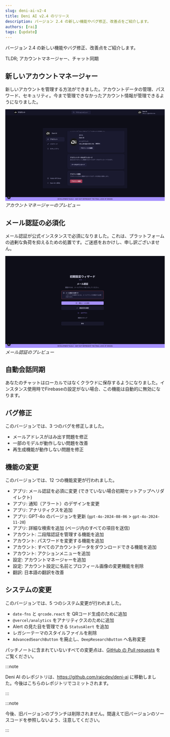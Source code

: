 ```yaml
---
slug: deni-ai-v2-4
title: Deni AI v2.4 のリリース
description: バージョン 2.4 の新しい機能やバグ修正、改善点をご紹介します。
authors: [rai]
tags: [update]
---
```


バージョン 2.4 の新しい機能やバグ修正、改善点をご紹介します。

TLDR; アカウントマネージャー、チャット同期

<!--truncate-->

## 新しいアカウントマネージャー

新しいアカウントを管理する方法ができました。アカウントデータの管理、パスワード、セキュリティ。今まで管理できなかったアカウント情報が管理できるようになりました。

![アカウントマネージャーのプレビュー](account-manager.png)
_アカウントマネージャーのプレビュー_

## メール認証の必須化

メール認証が公式インスタンスで必須になりました。これは、プラットフォームの過剰な負荷を抑えるための処置です。ご迷惑をおかけし、申し訳ございません。

![メール認証のプレビュー](email-verification.png)<br />
_メール認証のプレビュー_

## 自動会話同期

あなたのチャットはローカルではなくクラウドに保存するようになりました。インスタンス使用時でFirebaseの設定がない場合、この機能は自動的に無効になります。

## バグ修正

このバージョンでは、3 つのバグを修正しました。

- メールアドレスがはみ出す問題を修正
- 一部のモデルが動作しない問題を改善
- 再生成機能が動作しない問題を修正

## 機能の変更

このバージョンでは、12 つの機能変更が行われました。

- アプリ: メール認証を必須に変更 (できていない場合初期セットアップへリダイレクト)
- アプリ: 通知（アラート）のデザインを変更
- アプリ: アナリティクスを追加
- アプリ: GPT-4o のバージョンを更新 (`gpt-4o-2024-08-06` > `gpt-4o-2024-11-20`)
- アプリ: 詳細な検索を追加 (ページ内のすべての項目を送信)
- アカウント: 二段階認証を管理する機能を追加
- アカウント: パスワードを変更する機能を追加
- アカウント: すべてのアカウントデータをダウンロードできる機能を追加
- アカウント: アクションメニューを追加
- 設定: アカウントマネージャーを追加
- 設定: アカウント設定に名前とプロフィール画像の変更機能を削除
- 翻訳: 日本語の翻訳を改善

## システムの変更

このバージョンでは、5 つのシステム変更が行われました。

- `date-fns` と `qrcode.react` を QRコード生成のために追加
- `@vercel/analytics` をアナリティクスのために追加
- Alert の見た目を管理できる `StatusAlert` を追加
- レガシーテーマのスタイルファイルを削除
- `AdvancedSearchButton` を廃止し、`DeepResearchButton` へ名称変更

パッチノートに含まれていないすべての変更点は、[GitHub の Pull requests](https://github.com/raicdev/deni-ai/pull/6) をご覧ください。

:::note

Deni AI のレポジトリは、https://github.com/raicdev/deni-ai に移動しました。今後はこちらのレポジトリでコミットされます。

:::

:::note

今後、旧バージョンのブランチは削除されません。間違えて旧バージョンのソースコードを参照しないよう、注意してください。

:::
